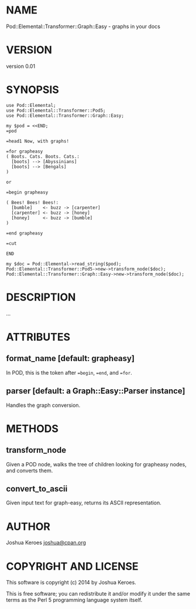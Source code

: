 # NAME

Pod::Elemental::Transformer::Graph::Easy - graphs in your docs

# VERSION

version 0.01

# SYNOPSIS

    use Pod::Elemental;
    use Pod::Elemental::Transformer::Pod5;
    use Pod::Elemental::Transformer::Graph::Easy;

    my $pod = <<END;
    =pod

    =head1 Now, with graphs!

    =for grapheasy
    ( Boots. Cats. Boots. Cats.:
      [boots] --> [Abyssinians]
      [boots] --> [Bengals]
    )

    or

    =begin grapheasy

    ( Bees! Bees! Bees!:
      [bumble]    <- buzz -> [carpenter]
      [carpenter] <- buzz -> [honey]
      [honey]     <- buzz -> [bumble]
    )

    =end grapheasy

    =cut

    END

    my $doc = Pod::Elemental->read_string($pod);
    Pod::Elemental::Transformer::Pod5->new->transform_node($doc);
    Pod::Elemental::Transformer::Graph::Easy->new->transform_node($doc);

# DESCRIPTION

...

# ATTRIBUTES

## format\_name \[default: grapheasy\]

In POD, this is the token after `=begin`, `=end`, and `=for`.

## parser \[default: a Graph::Easy::Parser instance\]

Handles the graph conversion.

# METHODS

## transform\_node

Given a POD node, walks the tree of children looking for grapheasy nodes, and converts them.

## convert\_to\_ascii

Given input text for graph-easy, returns its ASCII representation.

# AUTHOR

Joshua Keroes <joshua@cpan.org>

# COPYRIGHT AND LICENSE

This software is copyright (c) 2014 by Joshua Keroes.

This is free software; you can redistribute it and/or modify it under
the same terms as the Perl 5 programming language system itself.
